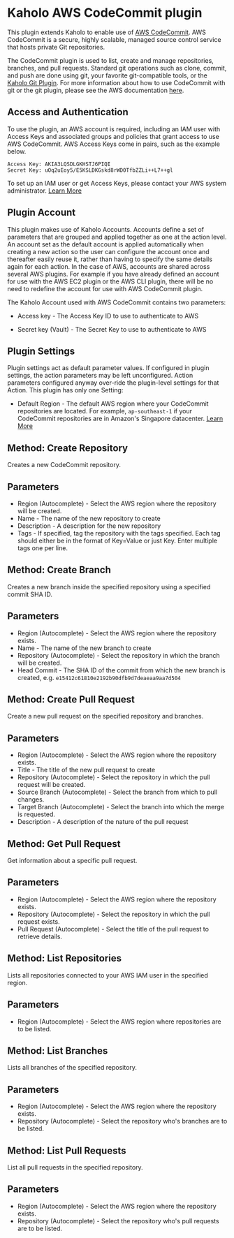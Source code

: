 # Kaholo AWS CodeCommit plugin
This plugin extends Kaholo to enable use of [AWS CodeCommit](https://aws.amazon.com/codecommit/). AWS CodeCommit is a secure, highly scalable, managed source control service that hosts private Git repositories.

The CodeCommit plugin is used to list, create and manage repositories, branches, and pull requests. Standard git operations such as clone, commit, and push are done using git, your favorite git-compatible tools, or the [Kaholo Git Plugin](https://github.com/Kaholo/kaholo-plugin-git/blob/master/README.md). For more information about how to use CodeCommit with git or the git plugin, please see the AWS documentation [here](https://docs.aws.amazon.com/codecommit/latest/userguide/getting-started.html). 

## Access and Authentication
To use the plugin, an AWS account is required, including an IAM user with Access Keys and associated groups and policies that grant access to use AWS CodeCommit. AWS Access Keys come in pairs, such as the example below.

    Access Key: AKIA3LQSDLGKHSTJ6PIQI
    Secret Key: uOq2uEoy5/E5KSLDKGskd8rWD0TfbZZLi++L7++gl

To set up an IAM user or get Access Keys, please contact your AWS system administrator. [Learn More](https://docs.aws.amazon.com/IAM/latest/UserGuide/id_credentials_access-keys.html#Using_CreateAccessKey)

## Plugin Account
This plugin makes use of Kaholo Accounts. Accounts define a set of parameters that are grouped and applied together as one at the action level. An account set as the default account is applied automatically when creating a new action so the user can configure the account once and thereafter easily reuse it, rather than having to specify the same details again for each action. In the case of AWS, accounts are shared across several AWS plugins. For example if you have already defined an account for use with the AWS EC2 plugin or the AWS CLI plugin, there will be no need to redefine the account for use with AWS CodeCommit plugin.

The Kaholo Account used with AWS CodeCommit contains two parameters:

* Access key - The Access Key ID to use to authenticate to AWS
    
* Secret key (Vault) - The Secret Key to use to authenticate to AWS

##  Plugin Settings
Plugin settings act as default parameter values. If configured in plugin settings, the action parameters may be left unconfigured. Action parameters configured anyway over-ride the plugin-level settings for that Action. This plugin has only one Setting:

* Default Region - The default AWS region where your CodeCommit repositories are located. For example, `ap-southeast-1` if your CodeCommit repositories are in Amazon's Singapore datacenter. [Learn More](https://docs.aws.amazon.com/AWSEC2/latest/UserGuide/using-regions-availability-zones.html)

## Method: Create Repository
Creates a new CodeCommit repository.

## Parameters
* Region (Autocomplete) - Select the AWS region where the repository will be created.
* Name - The name of the new repository to create
* Description - A description for the new repository
* Tags - If specified, tag the repository with the tags specified. Each tag should either be in the format of Key=Value or just Key. Enter multiple tags one per line.

## Method: Create Branch
Creates a new branch inside the specified repository using a specified commit SHA ID.

## Parameters
* Region (Autocomplete) - Select the AWS region where the repository exists.
* Name - The name of the new branch to create
* Repository (Autocomplete) - Select the repository in which the branch will be created.
* Head Commit - The SHA ID of the commit from which the new branch is created, e.g. `e15412c61810e2192b90dfb9d7deaeaa9aa7d504`

## Method: Create Pull Request
Create a new pull request on the specified repository and branches.

## Parameters
* Region (Autocomplete) - Select the AWS region where the repository exists.
* Title - The title of the new pull request to create
* Repository (Autocomplete) - Select the repository in which the pull request will be created.
* Source Branch (Autocomplete) - Select the branch from which to pull changes.
* Target Branch (Autocomplete) - Select the branch into which the merge is requested.
* Description - A description of the nature of the pull request

## Method: Get Pull Request
Get information about a specific pull request.

## Parameters
* Region (Autocomplete) - Select the AWS region where the repository exists.
* Repository (Autocomplete) - Select the repository in which the pull request exists.
* Pull Request (Autocomplete) - Select the title of the pull request to retrieve details.

## Method: List Repositories
Lists all repositories connected to your AWS IAM user in the specified region.

## Parameters
* Region (Autocomplete) - Select the AWS region where repositories are to be listed.

## Method: List Branches
Lists all branches of the specified repository.

## Parameters
* Region (Autocomplete) - Select the AWS region where the repository exists.
* Repository (Autocomplete) - Select the repository who's branches are to be listed.

## Method: List Pull Requests
List all pull requests in the specified repository.

## Parameters
* Region (Autocomplete) - Select the AWS region where the repository exists.
* Repository (Autocomplete) - Select the repository who's pull requests are to be listed.
